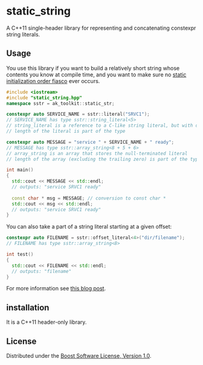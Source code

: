 # static_string
A C++11 single-header library for representing and concatenating constexpr string literals. 

## Usage
You use this library if you want to build a relatively short string whose contents you know at compile time, and you want to make sure no [static initialization order fiasco](https://isocpp.org/wiki/faq/ctors#static-init-order) ever occurs.

```c++
#include <iostream>
#include "static_string.hpp"
namespace sstr = ak_toolkit::static_str;

constexpr auto SERVICE_NAME = sstr::literal("SRVC1");
// SERVICE_NAME has type sstr::string_literal<5>
// string_literal is a reference to a C-like string literal, but with different interface
// length of the literal is part of the type

constexpr auto MESSAGE = "service " + SERVICE_NAME + " ready";
// MESSAGE has type sstr::array_string<8 + 5 + 6>
// array_string is an array that stores the null-terminated literal
// length of the array (excluding the trailing zero) is part of the type

int main()
{
  std::cout << MESSAGE << std::endl;
  // outputs: "service SRVC1 ready"
  
  const char * msg = MESSAGE; // conversion to const char *
  std::cout << msg << std::endl;
  // outputs: "service SRVC1 ready"
}
```

You can also take a part of a string literal starting at a given offset:

```c++
constexpr auto FILENAME = sstr::offset_literal<4>("dir/filename");
// FILENAME has type sstr::array_string<8>

int test()
{
  std::cout << FILENAME << std::endl;
  // outputs: "filename"
}
```

For more information see [this blog post](https://akrzemi1.wordpress.com/2017/06/28/compile-time-string-concatenation/).

## installation
It is a C++11 header-only library.

## License
Distributed under the [Boost Software License, Version 1.0](http://www.boost.org/LICENSE_1_0.txt).
